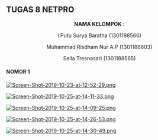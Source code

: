 ## TUGAS 8 NETPRO ##

<p align="center"
  <a><strong>  NAMA KELOMPOK :  </strong></a> 
</p>
<p align="center">
  <a>  I Putu Surya Baratha (1301188566)  </a> 
</p> 

<p align="center">
  <a>  Muhammad Risdham Nur A.P (1301188603)  </a> 
</p>

<p align="center">
  <a>  Sella Tresnasari  (1301188565)  </a> 
</p> 

#### NOMOR 1 ####

[![Screen-Shot-2019-10-23-at-12-52-29.png](https://i.postimg.cc/sDVysF7z/Screen-Shot-2019-10-23-at-12-52-29.png)](https://postimg.cc/F1nwVBTC)

[![Screen-Shot-2019-10-25-at-14-11-33.png](https://i.postimg.cc/6qpHbh2k/Screen-Shot-2019-10-25-at-14-11-33.png)](https://postimg.cc/cgPMrwch)

[![Screen-Shot-2019-10-25-at-14-09-25.png](https://i.postimg.cc/wM1Xs4sj/Screen-Shot-2019-10-25-at-14-09-25.png)](https://postimg.cc/LgMYcTTc)

[![Screen-Shot-2019-10-25-at-14-26-53.png](https://i.postimg.cc/P5TMS4g2/Screen-Shot-2019-10-25-at-14-26-53.png)](https://postimg.cc/SJ18sWNM)

[![Screen-Shot-2019-10-25-at-14-30-49.png](https://i.postimg.cc/JnD3sdX4/Screen-Shot-2019-10-25-at-14-30-49.png)](https://postimg.cc/njx952T6)
